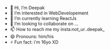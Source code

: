 - 👋 Hi, I’m Deepak
- 👀 I’m interested in WebDevelopement
- 🌱 I’m currently learning ReactJs
- 💞️ I’m looking to collaborate on ...
- 📫 How to reach me my insta:_not_ur._.deepak_
- 😄 Pronouns: him/his
- ⚡ Fun fact: i'm 16yo XD

<!---
deepakp8253/deepakp8253 is a ✨ special ✨ repository because its `README.md` (this file) appears on your GitHub profile.
You can click the Preview link to take a look at your changes.
--->
